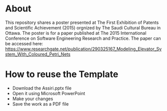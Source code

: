 # About 

This repository shares a poster presented at The First Exhibition of Patents and Scientific Achievement (2015) orgnized by 
The Saudi Cultural Bureau in Ottawa. The poster is for a paper published at The 2015 International Conference on 
Software Engineering Research and Practice. The paper can be accessed here: 
https://www.researchgate.net/publication/290325167_Modeling_Elevator_System_With_Coloured_Petri_Nets

# How to reuse the Template
- Download the Assiri.pptx file
- Open it using Microsoft PowerPoint
- Make your changes
- Save the work as a PDF file
